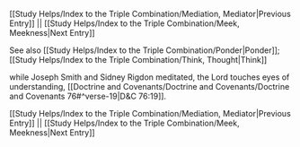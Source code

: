 [[Study Helps/Index to the Triple Combination/Mediation, Mediator|Previous Entry]]  ||  [[Study Helps/Index to the Triple Combination/Meek, Meekness|Next Entry]]

 See also [[Study Helps/Index to the Triple Combination/Ponder|Ponder]]; [[Study Helps/Index to the Triple Combination/Think, Thought|Think]]

 while Joseph Smith and Sidney Rigdon meditated, the Lord touches eyes of understanding, [[Doctrine and Covenants/Doctrine and Covenants/Doctrine and Covenants 76#^verse-19|D&C 76:19]].

[[Study Helps/Index to the Triple Combination/Mediation, Mediator|Previous Entry]]  ||  [[Study Helps/Index to the Triple Combination/Meek, Meekness|Next Entry]]